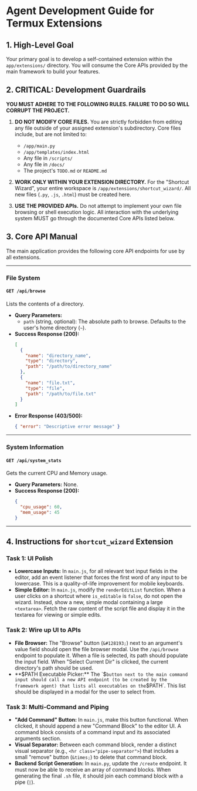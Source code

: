 # Agent Development Guide for Termux Extensions

## 1. High-Level Goal

Your primary goal is to develop a self-contained extension within the `app/extensions/` directory. You will consume the Core APIs provided by the main framework to build your features.

## 2. CRITICAL: Development Guardrails

**YOU MUST ADHERE TO THE FOLLOWING RULES. FAILURE TO DO SO WILL CORRUPT THE PROJECT.**

1.  **DO NOT MODIFY CORE FILES.** You are strictly forbidden from editing any file outside of your assigned extension's subdirectory. Core files include, but are not limited to:
    *   `/app/main.py`
    *   `/app/templates/index.html`
    *   Any file in `/scripts/`
    *   Any file in `/docs/`
    *   The project's `TODO.md` or `README.md`

2.  **WORK ONLY WITHIN YOUR EXTENSION DIRECTORY.** For the "Shortcut Wizard", your entire workspace is `/app/extensions/shortcut_wizard/`. All new files (`.py`, `.js`, `.html`) must be created here.

3.  **USE THE PROVIDED APIs.** Do not attempt to implement your own file browsing or shell execution logic. All interaction with the underlying system MUST go through the documented Core APIs listed below.

## 3. Core API Manual

The main application provides the following core API endpoints for use by all extensions.

---

### **File System**

#### `GET /api/browse`
Lists the contents of a directory.

*   **Query Parameters:**
    *   `path` (string, optional): The absolute path to browse. Defaults to the user's home directory (`~`).
*   **Success Response (200):**
    ```json
    [
      {
        "name": "directory_name",
        "type": "directory",
        "path": "/path/to/directory_name"
      },
      {
        "name": "file.txt",
        "type": "file",
        "path": "/path/to/file.txt"
      }
    ]
    ```
*   **Error Response (403/500):**
    ```json
    { "error": "Descriptive error message" }
    ```

--- 

### **System Information**

#### `GET /api/system_stats`
Gets the current CPU and Memory usage.

*   **Query Parameters:** None.
*   **Success Response (200):**
    ```json
    {
      "cpu_usage": 60,
      "mem_usage": 45
    }
    ```

--- 

## 4. Instructions for `shortcut_wizard` Extension

### Task 1: UI Polish
- **Lowercase Inputs:** In `main.js`, for all relevant text input fields in the editor, add an event listener that forces the first word of any input to be lowercase. This is a quality-of-life improvement for mobile keyboards.
- **Simple Editor:** In `main.js`, modify the `renderEditList` function. When a user clicks on a shortcut where `is_editable` is `false`, do not open the wizard. Instead, show a new, simple modal containing a large `<textarea>`. Fetch the raw content of the script file and display it in the textarea for viewing or simple edits.

### Task 2: Wire up UI to APIs
- **File Browser:** The "Browse" button (`&#128193;`) next to an argument's value field should open the file browser modal. Use the `/api/browse` endpoint to populate it. When a file is selected, its path should populate the input field. When "Select Current Dir" is clicked, the current directory's path should be used.
- **$PATH Executable Picker:** The `$` button next to the main command input should call a new API endpoint (to be created by the framework agent) that lists all executables on the `$PATH`. This list should be displayed in a modal for the user to select from.

### Task 3: Multi-Command and Piping
- **"Add Command" Button:** In `main.js`, make this button functional. When clicked, it should append a new "Command Block" to the editor UI. A command block consists of a command input and its associated arguments section.
- **Visual Separator:** Between each command block, render a distinct visual separator (e.g., `<hr class="pipe-separator">`) that includes a small "remove" button (`&times;`) to delete that command block.
- **Backend Script Generation:** In `main.py`, update the `/create` endpoint. It must now be able to receive an array of command blocks. When generating the final `.sh` file, it should join each command block with a pipe (`|`).

